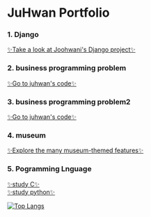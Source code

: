 <h1>JuHwan Portfolio</h1>

### 1. Django <br>
<a href="https://juhwan.pythonanywhere.com/acc/index/" target=”_blank”>✨Take a look at Joohwani's Django project✨</a>


### 2. business programming problem <br>
<a href="https://capable-teal-7bf.notion.site/04cae89942e04f6e873e9c6a64c83747" target=”_blank”>✨Go to juhwan's code✨</a>

### 3. business programming problem2 <br>
<a href="https://dynamic-soursop-40c.notion.site/2019-666a938653ec4210b01ce8c0b11af5e9" target=”_blank”>✨Go to juhwan's code✨</a>

<!--
### 4. CodeUp programming problem <br>
<a href="https://capable-teal-7bf.notion.site/Python-f5d245b6b7664664a949b9c34748365c" target=”_blank”>✨Go to juhwan's code✨</a>
-->

### 4. museum <br>
<a href="https://github.com/juhwan04/museum" target=”_blank”>✨Explore the many museum-themed features✨</a>

### 5. Pogramming Lnguage
<a href="https://capable-teal-7bf.notion.site/C-803f9522c4ff4fc0a9d13f3a005780c7" target=”_blank”>✨study C✨</a> <br>
<a href="https://capable-teal-7bf.notion.site/python-91f583e35c3a4bfab437e101a4f96cf8" target=”_blank”>✨study python✨</a>

<!-- ![Anurag's GitHub stats](https://github-readme-stats.vercel.app/api?username=juhwan04&show_icons=true&theme=radical) -->
[![Top Langs](https://github-readme-stats.vercel.app/api/top-langs/?username=juhwan04&layout=compact)](https://github.com/juhwan04/github-readme-stats)




<!--
**juhwan04/juhwan04** is a ✨ _special_ ✨ repository because its `README.md` (this file) appears on your GitHub profile.

Here are some ideas to get you started:

- 🔭 I’m currently working on ...
- 🌱 I’m currently learning ...
- 👯 I’m looking to collaborate on ...
- 🤔 I’m looking for help with ...
- 💬 Ask me about ...
- 📫 How to reach me: ...
- 😄 Pronouns: ...
- ⚡ Fun fact: ...
-->
